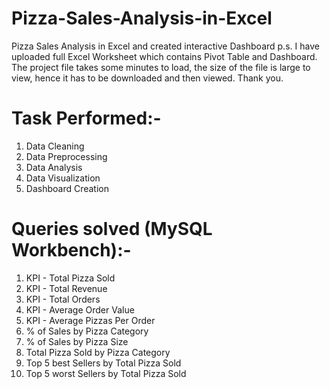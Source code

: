 # Pizza-Sales-Analysis-in-Excel
Pizza Sales Analysis in Excel and created interactive Dashboard
p.s. I have uploaded full Excel Worksheet which contains Pivot Table and Dashboard. The project file takes some minutes to load, the size of the file is large to view, hence it has to be downloaded and then viewed. Thank you.
# Task Performed:-
1. Data Cleaning
2. Data Preprocessing
3. Data Analysis
4. Data Visualization
5. Dashboard Creation
# Queries solved (MySQL Workbench):-
1. KPI - Total Pizza Sold
2. KPI - Total Revenue
3. KPI - Total Orders
4. KPI - Average Order Value
5. KPI - Average Pizzas Per Order
6. % of Sales by Pizza Category
7.  % of Sales by Pizza Size
8.  Total Pizza Sold by Pizza Category
9.  Top 5 best Sellers by Total Pizza Sold
10.  Top 5 worst Sellers by Total Pizza Sold
